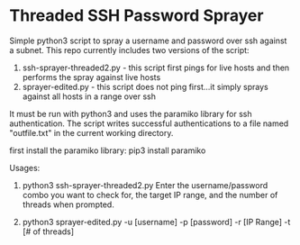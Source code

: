 # Threaded SSH Password Sprayer

Simple python3 script to spray a username and password over ssh against a subnet. This repo currently includes two versions of the script:

1. ssh-sprayer-threaded2.py - this script first pings for live hosts and then performs the spray against live hosts
2. sprayer-edited.py - this script does not ping first...it simply sprays against all hosts in a range over ssh

It must be run with python3 and uses the paramiko library for ssh authentication. The script writes successful authentications to a file named "outfile.txt" in the current working directory.

first install the paramiko library:
pip3 install paramiko

Usages: 

1. python3 ssh-sprayer-threaded2.py 
Enter the username/password combo you want to check for, the target IP range, and the number of threads when prompted.

2. python3 sprayer-edited.py -u [username] -p [password] -r [IP Range] -t [# of threads]
